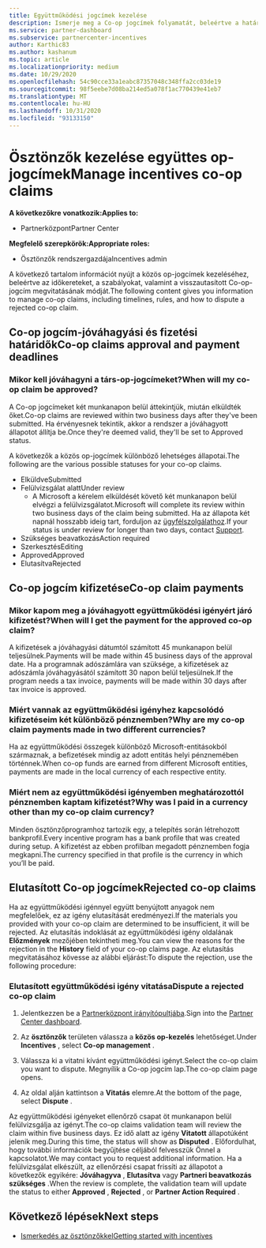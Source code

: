 ```yaml
---
title: Együttműködési jogcímek kezelése
description: Ismerje meg a Co-op jogcímek folyamatát, beleértve a határidőket, a pénznemmel kapcsolatos problémákat, valamint az elutasított Co-op-jogcím vitatásának módját.
ms.service: partner-dashboard
ms.subservice: partnercenter-incentives
author: Karthic83
ms.author: kashanum
ms.topic: article
ms.localizationpriority: medium
ms.date: 10/29/2020
ms.openlocfilehash: 54c90cce33a1eabc87357048c348ffa2cc03de19
ms.sourcegitcommit: 98f5eebe7d08ba214ed5a078f1ac770439e41eb7
ms.translationtype: MT
ms.contentlocale: hu-HU
ms.lasthandoff: 10/31/2020
ms.locfileid: "93133150"
---
```

# <a name="manage-incentives-co-op-claims"></a><span data-ttu-id="42a3a-103">Ösztönzők kezelése együttes op-jogcímek</span><span class="sxs-lookup"><span data-stu-id="42a3a-103">Manage incentives co-op claims</span></span>

<span data-ttu-id="42a3a-104">**A következőkre vonatkozik:**</span><span class="sxs-lookup"><span data-stu-id="42a3a-104">**Applies to:**</span></span>

- <span data-ttu-id="42a3a-105">Partnerközpont</span><span class="sxs-lookup"><span data-stu-id="42a3a-105">Partner Center</span></span>

<span data-ttu-id="42a3a-106">**Megfelelő szerepkörök:**</span><span class="sxs-lookup"><span data-stu-id="42a3a-106">**Appropriate roles:**</span></span>

- <span data-ttu-id="42a3a-107">Ösztönzők rendszergazdája</span><span class="sxs-lookup"><span data-stu-id="42a3a-107">Incentives admin</span></span>

<span data-ttu-id="42a3a-108">A következő tartalom információt nyújt a közös op-jogcímek kezeléséhez, beleértve az időkereteket, a szabályokat, valamint a visszautasított Co-op-jogcím megvitatásának módját.</span><span class="sxs-lookup"><span data-stu-id="42a3a-108">The following content gives you information to manage co-op claims, including timelines, rules, and how to dispute a rejected co-op claim.</span></span>

## <a name="co-op-claims-approval-and-payment-deadlines"></a><span data-ttu-id="42a3a-109">Co-op jogcím-jóváhagyási és fizetési határidők</span><span class="sxs-lookup"><span data-stu-id="42a3a-109">Co-op claims approval and payment deadlines</span></span>

### <a name="when-will-my-co-op-claim-be-approved"></a><span data-ttu-id="42a3a-110">Mikor kell jóváhagyni a társ-op-jogcímeket?</span><span class="sxs-lookup"><span data-stu-id="42a3a-110">When will my co-op claim be approved?</span></span>

<span data-ttu-id="42a3a-111">A Co-op jogcímeket két munkanapon belül áttekintjük, miután elküldték őket.</span><span class="sxs-lookup"><span data-stu-id="42a3a-111">Co-op claims are reviewed within two business days after they've been submitted.</span></span> <span data-ttu-id="42a3a-112">Ha érvényesnek tekintik, akkor a rendszer a jóváhagyott állapotot állítja be.</span><span class="sxs-lookup"><span data-stu-id="42a3a-112">Once they're deemed valid, they'll be set to Approved status.</span></span>  

<span data-ttu-id="42a3a-113">A következők a közös op-jogcímek különböző lehetséges állapotai.</span><span class="sxs-lookup"><span data-stu-id="42a3a-113">The following are the various possible statuses for your co-op claims.</span></span>

- <span data-ttu-id="42a3a-114">Elküldve</span><span class="sxs-lookup"><span data-stu-id="42a3a-114">Submitted</span></span>
- <span data-ttu-id="42a3a-115">Felülvizsgálat alatt</span><span class="sxs-lookup"><span data-stu-id="42a3a-115">Under review</span></span>
  - <span data-ttu-id="42a3a-116">A Microsoft a kérelem elküldését követő két munkanapon belül elvégzi a felülvizsgálatot.</span><span class="sxs-lookup"><span data-stu-id="42a3a-116">Microsoft will complete its review within two business days of the claim being submitted.</span></span> <span data-ttu-id="42a3a-117">Ha az állapota két napnál hosszabb ideig tart, forduljon az [ügyfélszolgálathoz](https://partner.microsoft.com/dashboard/support/incentives/servicerequests?category=incentives).</span><span class="sxs-lookup"><span data-stu-id="42a3a-117">If your status is under review for longer than two days, contact [Support](https://partner.microsoft.com/dashboard/support/incentives/servicerequests?category=incentives).</span></span>
- <span data-ttu-id="42a3a-118">Szükséges beavatkozás</span><span class="sxs-lookup"><span data-stu-id="42a3a-118">Action required</span></span>
- <span data-ttu-id="42a3a-119">Szerkesztés</span><span class="sxs-lookup"><span data-stu-id="42a3a-119">Editing</span></span>
- <span data-ttu-id="42a3a-120">Approved</span><span class="sxs-lookup"><span data-stu-id="42a3a-120">Approved</span></span>
- <span data-ttu-id="42a3a-121">Elutasítva</span><span class="sxs-lookup"><span data-stu-id="42a3a-121">Rejected</span></span>

## <a name="co-op-claim-payments"></a><span data-ttu-id="42a3a-122">Co-op jogcím kifizetése</span><span class="sxs-lookup"><span data-stu-id="42a3a-122">Co-op claim payments</span></span>

### <a name="when-will-i-get-the-payment-for-the-approved-co-op-claim"></a><span data-ttu-id="42a3a-123">Mikor kapom meg a jóváhagyott együttműködési igényért járó kifizetést?</span><span class="sxs-lookup"><span data-stu-id="42a3a-123">When will I get the payment for the approved co-op claim?</span></span>

<span data-ttu-id="42a3a-124">A kifizetések a jóváhagyási dátumtól számított 45 munkanapon belül teljesülnek.</span><span class="sxs-lookup"><span data-stu-id="42a3a-124">Payments will be made within 45 business days of the approval date.</span></span> <span data-ttu-id="42a3a-125">Ha a programnak adószámlára van szüksége, a kifizetések az adószámla jóváhagyásától számított 30 napon belül teljesülnek.</span><span class="sxs-lookup"><span data-stu-id="42a3a-125">If the program needs a tax invoice, payments will be made within 30 days after tax invoice is approved.</span></span>

### <a name="why-are-my-co-op-claim-payments-made-in-two-different-currencies"></a><span data-ttu-id="42a3a-126">Miért vannak az együttműködési igényhez kapcsolódó kifizetéseim két különböző pénznemben?</span><span class="sxs-lookup"><span data-stu-id="42a3a-126">Why are my co-op claim payments made in two different currencies?</span></span>

<span data-ttu-id="42a3a-127">Ha az együttműködési összegek különböző Microsoft-entitásokból származnak, a befizetések mindig az adott entitás helyi pénznemében történnek.</span><span class="sxs-lookup"><span data-stu-id="42a3a-127">When co-op funds are earned from different Microsoft entities, payments are made in the local currency of each respective entity.</span></span>  

### <a name="why-was-i-paid-in-a-currency-other-than-my-co-op-claim-currency"></a><span data-ttu-id="42a3a-128">Miért nem az együttműködési igényemben meghatározottól pénznemben kaptam kifizetést?</span><span class="sxs-lookup"><span data-stu-id="42a3a-128">Why was I paid in a currency other than my co-op claim currency?</span></span>

<span data-ttu-id="42a3a-129">Minden ösztönzőprogramhoz tartozik egy, a telepítés során létrehozott bankprofil.</span><span class="sxs-lookup"><span data-stu-id="42a3a-129">Every incentive program has a bank profile that was created during setup.</span></span> <span data-ttu-id="42a3a-130">A kifizetést az ebben profilban megadott pénznemben fogja megkapni.</span><span class="sxs-lookup"><span data-stu-id="42a3a-130">The currency specified in that profile is the currency in which you’ll be paid.</span></span>

## <a name="rejected-co-op-claims"></a><span data-ttu-id="42a3a-131">Elutasított Co-op jogcímek</span><span class="sxs-lookup"><span data-stu-id="42a3a-131">Rejected co-op claims</span></span>

<span data-ttu-id="42a3a-132">Ha az együttműködési igénnyel együtt benyújtott anyagok nem megfelelőek, ez az igény elutasítását eredményezi.</span><span class="sxs-lookup"><span data-stu-id="42a3a-132">If the materials you provided with your co-op claim are determined to be insufficient, it will be rejected.</span></span> <span data-ttu-id="42a3a-133">Az elutasítás indoklását az együttműködési igény oldalának **Előzmények** mezőjében tekintheti meg.</span><span class="sxs-lookup"><span data-stu-id="42a3a-133">You can view the reasons for the rejection in the **History** field of your co-op claims page.</span></span> <span data-ttu-id="42a3a-134">Az elutasítás megvitatásához kövesse az alábbi eljárást:</span><span class="sxs-lookup"><span data-stu-id="42a3a-134">To dispute the rejection, use the following procedure:</span></span>

### <a name="dispute-a-rejected-co-op-claim"></a><span data-ttu-id="42a3a-135">Elutasított együttműködési igény vitatása</span><span class="sxs-lookup"><span data-stu-id="42a3a-135">Dispute a rejected co-op claim</span></span>

1. <span data-ttu-id="42a3a-136">Jelentkezzen be a [Partnerközpont irányítópultjába](https://partner.microsoft.com/dashboard/).</span><span class="sxs-lookup"><span data-stu-id="42a3a-136">Sign into the [Partner Center dashboard](https://partner.microsoft.com/dashboard/).</span></span>

2. <span data-ttu-id="42a3a-137">Az **ösztönzők** területen válassza a **közös op-kezelés** lehetőséget.</span><span class="sxs-lookup"><span data-stu-id="42a3a-137">Under **Incentives** , select **Co-op management** .</span></span>

3. <span data-ttu-id="42a3a-138">Válassza ki a vitatni kívánt együttműködési igényt.</span><span class="sxs-lookup"><span data-stu-id="42a3a-138">Select the co-op claim you want to dispute.</span></span> <span data-ttu-id="42a3a-139">Megnyílik a Co-op jogcím lap.</span><span class="sxs-lookup"><span data-stu-id="42a3a-139">The co-op claim page opens.</span></span>

4. <span data-ttu-id="42a3a-140">Az oldal alján kattintson a **Vitatás** elemre.</span><span class="sxs-lookup"><span data-stu-id="42a3a-140">At the bottom of the page, select **Dispute** .</span></span>

<span data-ttu-id="42a3a-141">Az együttműködési igényeket ellenőrző csapat öt munkanapon belül felülvizsgálja az igényt.</span><span class="sxs-lookup"><span data-stu-id="42a3a-141">The co-op claims validation team will review the claim within five business days.</span></span> <span data-ttu-id="42a3a-142">Ez idő alatt az igény **Vitatott** állapotúként jelenik meg.</span><span class="sxs-lookup"><span data-stu-id="42a3a-142">During this time, the status will show as **Disputed** .</span></span> <span data-ttu-id="42a3a-143">Előfordulhat, hogy további információk begyűjtése céljából felvesszük Önnel a kapcsolatot.</span><span class="sxs-lookup"><span data-stu-id="42a3a-143">We may contact you to request additional information.</span></span> <span data-ttu-id="42a3a-144">Ha a felülvizsgálat elkészült, az ellenőrzési csapat frissíti az állapotot a következők egyikére: **Jóváhagyva** , **Elutasítva** vagy **Partneri beavatkozás szükséges** .</span><span class="sxs-lookup"><span data-stu-id="42a3a-144">When the review is complete, the validation team will update the status to either **Approved** , **Rejected** , or **Partner Action Required** .</span></span>

## <a name="next-steps"></a><span data-ttu-id="42a3a-145">Következő lépések</span><span class="sxs-lookup"><span data-stu-id="42a3a-145">Next steps</span></span>

- [<span data-ttu-id="42a3a-146">Ismerkedés az ösztönzőkkel</span><span class="sxs-lookup"><span data-stu-id="42a3a-146">Getting started with incentives</span></span>](incentives-get-started-intro.md)
